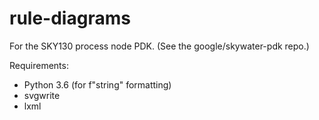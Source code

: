 # rule-diagrams
For the SKY130 process node PDK. (See the google/skywater-pdk repo.)

Requirements:
* Python 3.6 (for f"string" formatting)
* svgwrite
* lxml
